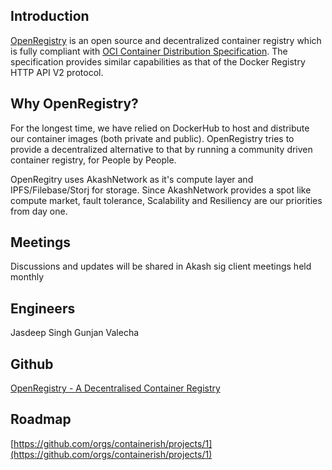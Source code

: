 ## Introduction
[OpenRegistry](https://github.com/containerish/openregistry) is an open source and decentralized container registry which is fully compliant with [OCI Container Distribution Specification](https://github.com/opencontainers/distribution-spec/blob/main/spec).
The specification provides similar capabilities as that of the Docker Registry HTTP API V2 protocol.

## Why OpenRegistry?
For the longest time, we have relied on DockerHub to host and distribute our container images (both private and public). OpenRegistry tries to provide a decentralized alternative to that by running a community driven container registry, for People by People.

OpenRegitry uses AkashNetwork as it's compute layer and IPFS/Filebase/Storj for storage. Since AkashNetwork provides a spot like compute market, fault tolerance, Scalability and Resiliency are our priorities from day one.

## Meetings
Discussions and updates will be shared in Akash sig client meetings held monthly

## Engineers
Jasdeep Singh
Gunjan Valecha

## Github
[OpenRegistry - A Decentralised Container Registry](https://github.com/orgs/containerish/openregistry)

## Roadmap
[https://github.com/orgs/containerish/projects/1](https://github.com/orgs/containerish/projects/1)